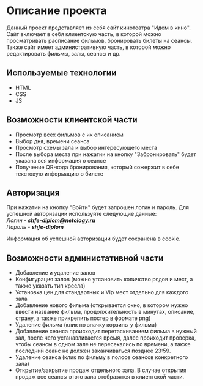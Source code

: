 # Описание проекта
Данный проект представляет из себя сайт кинотеатра "Идем в кино". Сайт включает в себя клиентскую часть, в которой можно просматривать расписание фильмов, бронировать билеты на сеансы.
Также сайт имеет административную часть, в которой можно редактировать фильмы, залы, сеансы и др. 
## Используемые технологии
- HTML
- CSS
- JS
## Возможности клиентской части
- Просмотр всех фильмов с их описанием
- Выбор дня, времени сеанса
- Просмотр схемы зала и выбор интересующего места
- После выбора места при нажатии на кнопку "Забронировать" будет указана вся информация о сеансе
- Получение QR-кода бронирования, который сожержит в себе текстовую информацию о билете
## Авторизация 
При нажатии на кнопку "Войти" будет запрошен логин и пароль. 
Для успешной авторизации используйте следующие данные:  
*Логин* - ***shfe-diplom@netology.ru***  
*Пароль* - ***shfe-diplom***

Информация об успешной авторизации будет сохранена в cookie.
## Возможности администативной части
- Добавление и удаление залов
- Конфигурация залов (можно утсановить количство рядов и мест, а также указать тип кресла)
- Установка цен для стандартных и Vip мест отдельно для каждого зала
- Добавление нового фильма (открывается окно, в котором нужно ввести название фильма, продолжительность в минутах, описание, страну, а также прикрепить постер в формате png)
- Удаление фильма (клик по значку корзины у фильма)
- Добавление сеанса происходит перетаскиванием фильма в нужный зал, после чего устанавливается время, далее проиходит проверка, чтобы сеансы в одном зале не пересекались по времени, а также последний сеанс не должен заканчиваться позднее 23:59.
- Удаление сеанса (клик по фильму в полосе сеансов конкретного зала)
- Открытие/закрытие продаж отдельного зала. В случае открытия продаж все сеансы этого зала отобразятся в клиентской части. 
